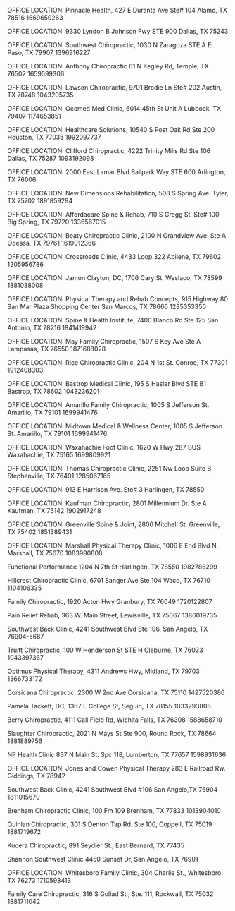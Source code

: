 OFFICE LOCATION: 		Pinnacle Health, 427 E Duranta Ave Ste# 104
Alamo, TX 78516
1669650263

OFFICE LOCATION:        9330 Lyndon B Johnson Fwy STE 900 Dallas, TX 75243
<!-- OFFICE LOCATION: 		Jamon Clayton, DC, 2922 Oak Lawn Ave, Dallas, TX 75219 -->

OFFICE LOCATION: 		Southwest Chiropractic, 1030 N Zaragoza STE A El Paso, TX 79907
1396916227

OFFICE LOCATION: 		Anthony Chiropractic 61 N Kegley Rd, Temple, TX 76502
1659599306

OFFICE LOCATION: 		Lawson Chiropractic, 9701 Brodie Ln Ste# 202
Austin, TX 78748
1043205735

OFFICE LOCATION: 		Occmed Med Clinic, 6014 45th St Unit A
Lubbock, TX 79407
1174653851

OFFICE LOCATION: 		Healthcare Solutions, 10540 S Post Oak Rd Ste 200
Houston, TX 77035
1992097737

OFFICE LOCATION: 		Clifford Chiropractic, 4222 Trinity Mills Rd Ste 106
Dallas, TX 75287
1093192098

OFFICE LOCATION: 		2000 East Lamar Blvd Ballpark Way STE 600 Arlington, TX 76006

OFFICE LOCATION: 		New Dimensions Rehabilitation, 508 S Spring Ave.
Tyler, TX 75702
1891859294

OFFICE LOCATION: 		Affordacare Spine & Rehab, 710 S Gregg St. Ste# 100
Big Spring, TX 79720
1336567015

OFFICE LOCATION: 		Beaty Chiropractic Clinic, 2100 N Grandview Ave. Ste A
Odessa, TX 79761
1619012366

OFFICE LOCATION: 		Crossroads Clinic, 4433 Loop 322 Abilene, TX 79602
1205956786

OFFICE LOCATION: 		Jamon Clayton, DC, 1706 Cary St. Weslaco, TX 78599
1881038008

OFFICE LOCATION: 		Physical Therapy and Rehab Concepts, 915 Highway 80 San Mar Plaza Shopping Center San Marcos, TX 78666
1235353350

OFFICE LOCATION: 		Spine & Health Institute, 7400 Blanco Rd Ste 125 San Antonio, TX 78216
1841419942

OFFICE LOCATION: 		May Family Chiropractic, 1507 S Key Ave Ste A Lampasas, TX 76550
1871688028

OFFICE LOCATION: 		Rice Chiropractic Clinic, 204 N 1st St. Conroe, TX 77301
1912408303

OFFICE LOCATION: 		Bastrop Medical Clinic, 195 S Hasler Blvd STE B1 Bastrop, TX 78602
1043236201

OFFICE LOCATION:        Amarillo Family Chiropractic, 1005 S Jefferson St. Amarillo, TX 79101
1699941476

OFFICE LOCATION:        Midtown Medical & Wellness Center, 1005 S Jefferson St. Amarillo, TX 79101
1699941476

OFFICE LOCATION:        Waxahachie Foot Clinic, 1620 W Hwy 287 BUS Waxahachie, TX 75165
1699809921

OFFICE LOCATION:        Thomas Chiropractic Clinic, 2251 Nw Loop Suite B Stephenville, TX 76401
1285067165

OFFICE LOCATION: 		913 E Harrison Ave. Ste# 3 Harlingen, TX 78550

OFFICE LOCATION:        Kaufman Chiropractic, 2801 Millennium Dr. Ste A Kaufman, TX 75142
1902917248

OFFICE LOCATION:        Greenville Spine & Joint, 2806 Mitchell St. Greenville, TX 75402
1851389431

<!-- OFFICE LOCATION: 		Marshall Physical Therapy Clinic, 908 Bomar St Marshall, TX 75670 -->

<!-- OFFICE LOCATION: 		Marshall Physical Therapy Clinic, 805 Lindsey St Marshall, TX 75670 -->
OFFICE LOCATION: 		Marshall Physical Therapy Clinic, 1006 E End Blvd N, Marshall, TX 75670
1083990808

Functional Performance 1204 N 7th St Harlingen, TX 78550
1982786299

Hillcrest Chiropractic Clinic, 6701 Sanger Ave Ste 104 Waco, TX 76710
1104106335


Family Chiropractic, 1920 Acton Hwy Granbury, TX 76049
1720122807

Pain Relief Rehab, 363 W. Main Street, Lewisville, TX 75067
1386019735

Southwest Back Clinic, 4241 Southwest
Blvd Ste 106, San Angelo, TX 76904-5687

Truitt Chiropractic, 100 W Henderson St STE H Cleburne, TX 76033
1043397367

Optimus Physical Therapy, 4311 Andrews Hwy, Midland, TX 79703
1366733172

Corsicana Chiropractic, 2300 W 2nd Ave Corsicana, TX 75110
1427520386

Pamela Tackett, DC, 1367 E College St, Seguin, TX 78155
1033293808

Berry Chiropractic, 4111 Call Field Rd, Wichita Falls, TX 76308
1588658710

Slaughter Chiropractic, 2021 N Mays St Ste 900, Round Rock, TX 78664
1881889756

NP Health Clinic 837 N Main St. Spc 118, Lumberton, TX 77657
1598931636

OFFICE LOCATION: 		Jones and Cowen Physical Therapy 283 E Railroad Rw. Giddings, TX 78942

Southwest Back Clinic, 4241 Southwest Blvd #106 San Angelo,TX 76904
1811015670

Brenham Chiropractic Clinic, 100 Fm 109 Brenham, TX 77833
1013904010

Quinlan Chiropractic, 301 S Denton Tap Rd. Ste 100, Coppell, TX 75019
1881719672

Kucera Chiropractic, 891 Seydler St., East Bernard, TX 77435

Shannon Southwest Clinic 4450 Sunset Dr, San Angelo, TX 76901

OFFICE LOCATION:        		Whitesboro Family Clinic, 304 Charlie St., Whitesboro, TX 76273
1710593413

Family Care Chiropractic, 316 S Goliad St., Ste. 111, Rockwall, TX 75032
1881711042

